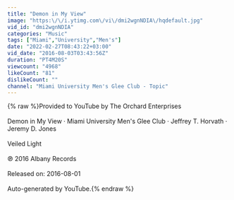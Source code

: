 ```yaml
---
title: "Demon in My View"
image: "https:\/\/i.ytimg.com\/vi\/dmi2wgnNDIA\/hqdefault.jpg"
vid_id: "dmi2wgnNDIA"
categories: "Music"
tags: ["Miami","University","Men's"]
date: "2022-02-27T08:43:22+03:00"
vid_date: "2016-08-03T03:43:56Z"
duration: "PT4M20S"
viewcount: "4968"
likeCount: "81"
dislikeCount: ""
channel: "Miami University Men's Glee Club - Topic"
---
```

{% raw %}Provided to YouTube by The Orchard Enterprises<br /><br />Demon in My View · Miami University Men's Glee Club · Jeffrey T. Horvath · Jeremy D. Jones<br /><br />Veiled Light<br /><br />℗ 2016 Albany Records<br /><br />Released on: 2016-08-01<br /><br />Auto-generated by YouTube.{% endraw %}
